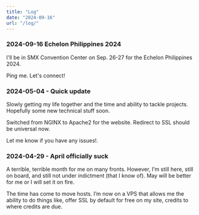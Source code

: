 ```yaml
---
title: "Log"
date: "2024-09-16"
url: "/log/"
---
```


### 2024-09-16 Echelon Philippines 2024
I'll be in SMX Convention Center on Sep. 26-27 for the Echelon Philippines 2024.

Ping me. Let's connect!

### 2024-05-04 - Quick update
Slowly getting my life together and the time and ability to tackle projects. Hopefully some new technical stuff soon.

Switched from NGINX to Apache2 for the website. Redirect to SSL should be universal now.

Let me know if you have any issues!.

### 2024-04-29 - April officially suck
A terrible, terrible month for me on many fronts. However, I’m still here, still on board, and still not under indictment (that I know of). May will be better for me or I will set it on fire.

The time has come to move hosts. I’m now on a VPS that allows me the ability to do things like, offer SSL by default for free on my site, credits to where credits are due.
